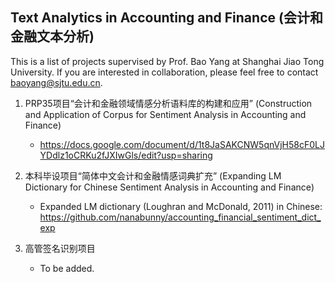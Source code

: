 Text Analytics in Accounting and Finance (会计和金融文本分析)
---
This is a list of projects supervised by Prof. Bao Yang at Shanghai Jiao Tong University. If you are interested in collaboration, please feel free to contact <baoyang@sjtu.edu.cn>.


1. PRP35项目“会计和金融领域情感分析语料库的构建和应用” (Construction and Application of Corpus for Sentiment Analysis in Accounting and Finance)
    - https://docs.google.com/document/d/1t8JaSAKCNW5qnVjH58cF0LJYDdlz1oCRKu2fJXIwGls/edit?usp=sharing

2. 本科毕设项目“简体中文会计和金融情感词典扩充” (Expanding LM Dictionary for Chinese Sentiment Analysis in Accounting and Finance)
    - Expanded LM dictionary (Loughran and McDonald, 2011) in Chinese: https://github.com/nanabunny/accounting_financial_sentiment_dict_exp

3. 高管签名识别项目
    - To be added.
